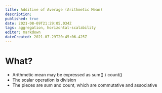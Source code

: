 ```yaml
---
title: Additive of Average (Arithmetic Mean)
description: 
published: true
date: 2021-08-09T21:29:05.034Z
tags: aggregation, horizontal-scalability
editor: markdown
dateCreated: 2021-07-29T20:45:06.425Z
---
```


# What?

- Arithmetic mean may be expressed as sum() / count()
- The scalar operation is division
- The pieces are sum and count, which are commutative and associative

